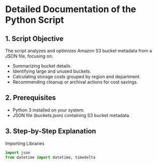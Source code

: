 # Detailed Documentation of the Python Script
## 1. Script Objective
The script analyzes and optimizes Amazon S3 bucket metadata from a JSON file, focusing on:
- Summarizing bucket details.
- Identifying large and unused buckets.
- Calculating storage costs grouped by region and department.
- Recommending cleanup or archival actions for cost savings.

## 2. Prerequisites
- Python 3 installed on your system.
- JSON file (buckets.json) containing S3 bucket metadata.

## 3. Step-by-Step Explanation
Importing Libraries
```python
import json
from datetime import datetime, timedelta
```
